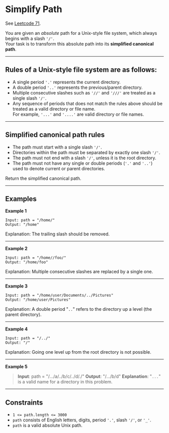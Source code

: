 # Simplify Path

See
[Leetcode 71](https://leetcode.com/problems/simplify-path/description/).

You are given an _absolute_ path for a Unix-style file
system, which always begins with a slash `'/'`.  
Your task is to transform this absolute path into its
**simplified canonical path**.

---

## Rules of a Unix-style file system are as follows:

- A single period `'.'` represents the current directory.
- A double period `'..'` represents the previous/parent
  directory.
- Multiple consecutive slashes such as `'//'` and `'///'`
  are treated as a single slash `'/'`.
- Any sequence of periods that does not match the rules
  above should be treated as a valid directory or file
  name.  
  For example, `'...'` and `'....'` are valid directory or
  file names.

---

## Simplified canonical path rules

- The path must start with a single slash `'/'`.
- Directories within the path must be separated by exactly
  one slash `'/'`.
- The path must not end with a slash `'/'`, unless it is the
  root directory.
- The path must not have any single or double periods (`'.'`
  and `'..'`) used to denote current or parent directories.

Return the simplified canonical path.

---

## Examples

**Example 1**

```
Input: path = "/home/"
Output: "/home"
```

Explanation: The trailing slash should be removed.

---

**Example 2**

```
Input: path = "/home//foo/"
Output: "/home/foo"
```

Explanation: Multiple consecutive slashes are replaced by a
single one.

---

**Example 3**

```
Input: path = "/home/user/Documents/../Pictures"
Output: "/home/user/Pictures"
```

Explanation: A double period "`..`" refers to the directory
up a level (the parent directory).

---

**Example 4**

```
Input: path = "/../"
Output: "/"
```

Explanation: Going one level up from the root directory is
not possible.

---

**Example 5**

> **Input**: path = "/.../a/../b/c/../d/./" **Output**:
> "/.../b/d" **Explanation**: "`...`" is a valid name for a
> directory in this problem.

---

## Constraints

- `1 <= path.length <= 3000`
- `path` consists of English letters, digits, period `'.'`,
  slash `'/'`, or `'_'`.
- `path` is a valid absolute Unix path.
